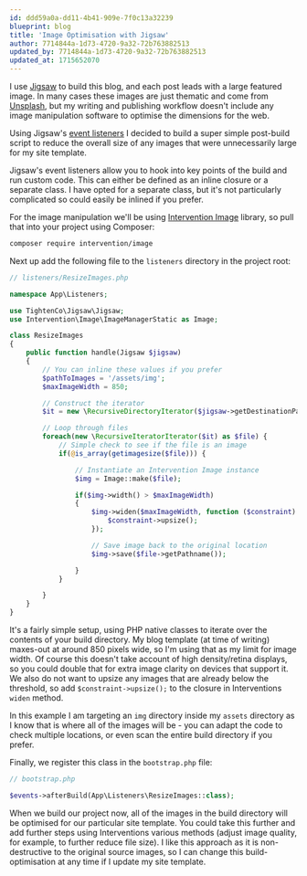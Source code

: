 ```yaml
---
id: ddd59a0a-dd11-4b41-909e-7f0c13a32239
blueprint: blog
title: 'Image Optimisation with Jigsaw'
author: 7714844a-1d73-4720-9a32-72b763882513
updated_by: 7714844a-1d73-4720-9a32-72b763882513
updated_at: 1715652070
---
```

I use [Jigsaw](https://jigsaw.tighten.co) to build this blog, and each post leads with a large featured image.  In many cases these images are just thematic and come from [Unsplash](https://unsplash.com), but my writing and publishing workflow doesn't include any image manipulation software to optimise the dimensions for the web.

Using Jigsaw's [event listeners](https://jigsaw.tighten.co/docs/event-listeners/) I decided to build a super simple post-build script to reduce the overall size of any images that were unnecessarily large for my site template.

Jigsaw's event listeners allow you to hook into key points of the build and run custom code.  This can either be defined as an inline closure or a separate class.  I have opted for a separate class, but it's not particularly complicated so could easily be inlined if you prefer.

For the image manipulation we'll be using [Intervention Image](http://image.intervention.io/) library, so pull that into your project using Composer:

```bash
composer require intervention/image
```

Next up add the following file to the `listeners` directory in the project root:

```php
// listeners/ResizeImages.php

namespace App\Listeners;

use TightenCo\Jigsaw\Jigsaw;
use Intervention\Image\ImageManagerStatic as Image;

class ResizeImages
{
	public function handle(Jigsaw $jigsaw)
	{
		// You can inline these values if you prefer
		$pathToImages = '/assets/img';
		$maxImageWidth = 850;

		// Construct the iterator
		$it = new \RecursiveDirectoryIterator($jigsaw->getDestinationPath() . $pathToImages);

		// Loop through files
		foreach(new \RecursiveIteratorIterator($it) as $file) {
			// Simple check to see if the file is an image
			if(@is_array(getimagesize($file))) {

				// Instantiate an Intervention Image instance
				$img = Image::make($file);

				if($img->width() > $maxImageWidth)
				{
					$img->widen($maxImageWidth, function ($constraint) {
						$constraint->upsize();
					});

					// Save image back to the original location
					$img->save($file->getPathname());

				}
			}

		}
	}
}
```

It's a fairly simple setup, using PHP native classes to iterate over the contents of your build directory.  My blog template (at time of writing) maxes-out at around 850 pixels wide, so I'm using that as my limit for image width.  Of course this doesn't take account of high density/retina displays, so you could double that for extra image clarity on devices that support it.  We also do not want to upsize any images that are already below the threshold, so add `$constraint->upsize();` to the closure in Interventions `widen` method.

In this example I am targeting an `img` directory inside my `assets` directory as I know that is where all of the images will be - you can adapt the code to check multiple locations, or even scan the entire build directory if you prefer.

Finally, we register this class in the `bootstrap.php` file:

```php
// bootstrap.php

$events->afterBuild(App\Listeners\ResizeImages::class);
```

When we build our project now, all of the images in the build directory will be optimised for our particular site template.  You could take this further and add further steps using Interventions various methods (adjust image quality, for example, to further reduce file size).  I like this approach as it is non-destructive to the original source images, so I can change this build-optimisation at any time if I update my site template.